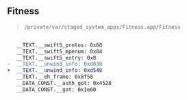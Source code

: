 ## Fitness

> `/private/var/staged_system_apps/Fitness.app/Fitness`

```diff

   __TEXT.__swift5_protos: 0x68
   __TEXT.__swift5_mpenum: 0x84
   __TEXT.__swift5_entry: 0x8
-  __TEXT.__unwind_info: 0xd830
+  __TEXT.__unwind_info: 0xd548
   __TEXT.__eh_frame: 0x8f58
   __DATA_CONST.__auth_got: 0x4528
   __DATA_CONST.__got: 0x1e60

```
